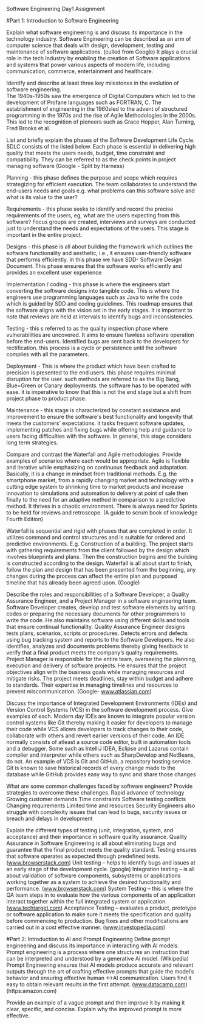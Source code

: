 Software Engineering Day1 Assignment

#Part 1: Introduction to Software Engineering

Explain what software engineering is and discuss its importance in the technology industry. 
Software Engineering can be described as an arm of computer science that deals with design, development, testing and maintenance of software applications. (culled from Google) It plays a crucial role in the tech Industry by enabling the creation of Software applications and systems that power various aspects of modern life, including communication, commerce, entertainment and healthcare.


Identify and describe at least three key milestones in the evolution of software engineering.  
The 1940s-1950s saw the emergence of Digital Computers which led to the development of Profane languages such as FORTRAN, C. The establishment of engineering in the 1960sled to the advent of structured programming in the 1970s and the rise of Agile Methodologies in the 2000s. This led to the recognition of pioneers such as Grace Hopper, Alan Turning, Fred Brooks et al.

List and briefly explain the phases of the Software Development Life Cycle.  SDLC consists of the listed below. Each phase is essential in delivering high quality that meets the users needs, budget, time constraint and compatibility. They can be referred to as the check points in project managing software (Google - Split by Harness)

Planning - this phase defines the purpose and scope which requires strategizing for efficient execution. The team collaborates to understand the end-users needs and goals e.g. what problems can this software solve and what is its value to the user?

Requirements - this phase seeks to identify and record the precise requirements of the users, eg, what are the users expecting from this software? Focus groups are created, interviews and surveys are conducted just to understand the needs and expectations of the users. This stage is important in the entire project.

Designs - this phase is all about building the framework which outlines the software functionality and aesthetic, i.e., it ensures user-friendly software that performs efficiently. In this phase we have SDD- Software Design Document. This phase ensures that the software works efficiently and provides an excellent user experience

Implementation / coding - this phase is where the engineers start converting the software designs into tangible code. This is where the engineers use programming languages such as Java to write the code which is guided by SDD and coding guidelines. This roadmap ensures that the software aligns with the vision set in the early stages. It is important to note that reviews are held at intervals to identify bugs and inconsistencies.

Testing - this s referred to as the quality inspection phase where vulnerabilities are uncovered. It aims to ensure flawless software operation before the end-users. Identified bugs are sent back to the developers for rectification. this process is a cycle or persistence until the software complies with all the parameters. 

Deployment - This is where the product which have been crafted to precision is presented to the end users. this phase requires minimal disruption for the user. such methods are referred to as the Big Bang, Blue=Green or Canary deployments. the software has to be operated with ease. it is imperative to know that this is not the end stage but a shift from project phase to product phase. 

Maintenance - this stage is characterized by constant assistance and improvement to ensure the software's best functionality and longevity that meets the customers' expectations. it tasks frequent software updates, implementing patches and fixing bugs while offering help and guidance to users facing difficulties with the software. In general, this stage considers long term strategies. 


Compare and contrast the Waterfall and Agile methodologies. Provide examples of scenarios where each would be appropriate.
Agile is flexible and iterative while emphasizing on continuous feedback and adaptation. Basically, it is a change in mindset from traditional methods.  E.g. the smartphone market, from a rapidly changing market and technology with a cutting edge system to shrinking time to market products and increase innovation to simulations and automation to delivery at point of sale then finally to the need for an adaptive method in comparison to a predictive method. It thrives in a chaotic environment. There is always need for Sprints to be held for reviews and retroscope. (A guide to scrum book of knowledge Fourth Edition)

 Waterfall is sequential and rigid with phases that are completed in order. It utilizes command and control structures and is suitable for ordered and predictive environments. E.g. Construction of a building. The project starts with gathering requirements from the client followed by the design which involves blueprints and plans. Then the construction begins and the building is constructed according to the design. Waterfall is all about start to finish, follow the plan and design that has been presented from the beginning, any changes during the process can affect the entire plan and purposed timeline that has already been agreed upon. (Google)

Describe the roles and responsibilities of a Software Developer, a Quality Assurance Engineer, and a Project Manager in a software engineering team.
Software Developer creates, develop and test software elements by writing codes or preparing the necessary documents for other programmers to write the code. He also maintains software using different skills and tools that ensure continual functionality.
Quality Assurance Engineer designs tests plans, scenarios, scripts or procedures. Detects errors and defects using bug tracking system and reports to the Software Developers. He also identifies, analyzes and documents problems thereby giving feedback to verify that a final product meets the company’s quality requirements. 
Project Manager is responsible for the entire team, overseeing the planning, execution and delivery of software projects. He ensures that the project objectives align with the business goals while managing resources and mitigate risks. The project meets deadlines, stay within budget and adhere to standards. Their expertise in managing timelines and resources to prevent miscommunication. (Google- www.atlassian.com)

Discuss the importance of Integrated Development Environments (IDEs) and Version Control Systems (VCS) in the software development process. Give examples of each. 
Modern day IDEs are known to integrate popular version control systems like Git thereby making it easier for developers to manage their code while VCS allows developers to track changes to their code, collaborate with others and revert earlier versions of their code. 
An IDE normally consists of atleast a source code editor, built in automation tools and a debugger. Some such as IntelliJ IDEA, Eclipse and Lazarus contain complier and interpreter while others such as SharpDevelop and NetBeans, do not.
An example of VCS is Git and GitHub, a repository hosting service. Git is known to save historical records of every change made to the database while GitHub provides easy way to sync and share those changes

What are some common challenges faced by software engineers? Provide strategies to overcome these challenges.
Rapid advance of technology
Growing customer demands
Time constraints
Software testing conflicts
Changing requirements
Limited time and resources
Security 
Engineers also struggle with complexity issues that can lead to bugs, security issues or breach and delays in development

Explain the different types of testing (unit, integration, system, and acceptance) and their importance in software quality assurance.
Quality Assurance in Software Engineering is all about eliminating bugs and guarantee that the final product meets the quality standard. Testing ensures that software operates as expected through predefined tests. (www.browserstack.com) 
Unit testing – helps to identify bugs and issues at an early stage of the development cycle. (google) 
Integration testing – is all about validation of software components, subsystems or applications working together as a system to achieve the desired functionality and performance. (www.browserstack.com)
System Testing – this is where the QA team steps in to evaluate how the various components of an application interact together within the full integrated system or application. (www.techtarget.com) 
Acceptance Testing – evaluates a product, prototype or software application to make sure it meets the specification and quality before commencing to production. Bug fixes and other modifications are carried out in a cost effective manner. (www.investopedia.com)

#Part 2: Introduction to AI and Prompt Engineering
Define prompt engineering and discuss its importance in interacting with AI models.
Prompt engineering is a process where one structures an instruction that can be interpreted and understood by a generative Ai model. (Wikipedia) 
Prompt Engineering ensures that AI models produce accurate and relevant outputs through the art of crafting effective prompts that guide the model’s behavior and ensuring effective human <->AI communication. Users find it easy to obtain relevant results in the first attempt. (www.datacamp.com) (https:amazon.com) 

Provide an example of a vague prompt and then improve it by making it clear, specific, and concise. Explain why the improved prompt is more effective.
